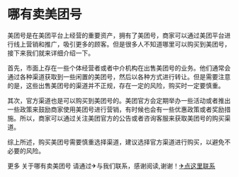 # 哪有卖美团号

美团号是在美团平台上经营的重要资产，拥有了美团号，商家可以通过美团平台进行线上营销和推广，吸引更多的顾客。但是很多人不知道哪里可以购买到美团号，接下来我们就来详细介绍一下。

首先，市面上存在一些个体经营者或者中介机构在出售美团号的业务。他们通常会通过各种渠道获取到一些闲置的美团号，然后以各种方式进行转让。但是需要注意的是，这些出售美团号的渠道并不正规，存在一定的风险，购买时一定要慎重。

其次，官方渠道也是可以购买到美团号的。美团官方会定期举办一些活动或者推出一些政策来鼓励商家使用美团号进行营销，有时候也会有一些优惠政策或者奖励措施。所以，商家可以通过关注美团官方的公告或者咨询客服来获取美团号的购买渠道。

综上所述，购买美团号需要慎重选择渠道，建议选择官方渠道进行购买，以避免不必要的风险。

更多 关于哪有卖美团号 请通过✈与我们联系，感谢阅读,谢谢！[✈点这里联系](https://b.k02.cc)